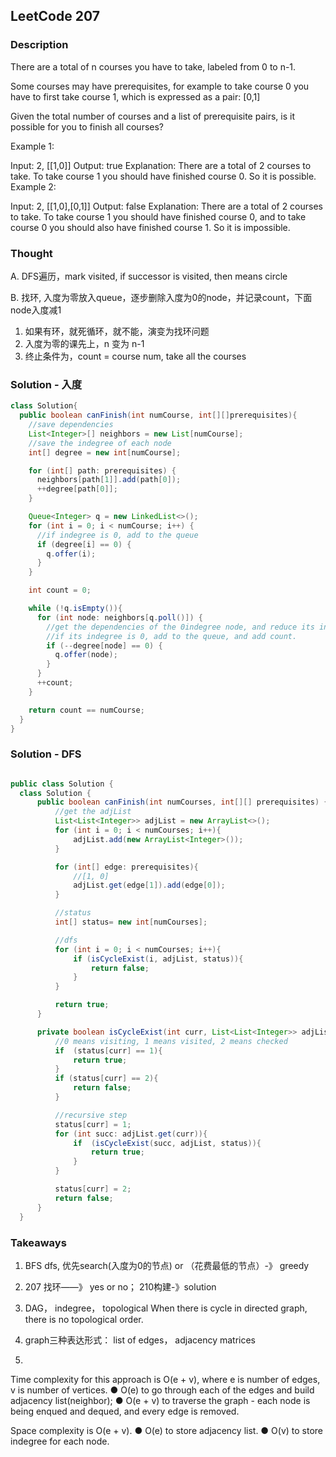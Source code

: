 ## LeetCode 207

### Description
There are a total of n courses you have to take, labeled from 0 to n-1.

Some courses may have prerequisites, for example to take course 0 you have to first take course 1, which is expressed as a pair: [0,1]

Given the total number of courses and a list of prerequisite pairs, is it possible for you to finish all courses?

Example 1:

Input: 2, [[1,0]]
Output: true
Explanation: There are a total of 2 courses to take.
             To take course 1 you should have finished course 0. So it is possible.
Example 2:

Input: 2, [[1,0],[0,1]]
Output: false
Explanation: There are a total of 2 courses to take.
             To take course 1 you should have finished course 0, and to take course 0 you should
             also have finished course 1. So it is impossible.

### Thought
A. DFS遍历，mark visited, if successor is visited, then means circle

B. 找环, 入度为零放入queue，逐步删除入度为0的node，并记录count，下面node入度减1
1. 如果有环，就死循环，就不能，演变为找环问题
2. 入度为零的课先上，n 变为 n-1
3. 终止条件为，count = course num, take all the courses

### Solution - 入度
```java
class Solution{
  public boolean canFinish(int numCourse, int[][]prerequisites){
    //save dependencies
    List<Integer>[] neighbors = new List[numCourse];
    //save the indegree of each node
    int[] degree = new int[numCourse];

    for (int[] path: prerequisites) {
      neighbors[path[1]].add(path[0]);
      ++degree[path[0]];
    }

    Queue<Integer> q = new LinkedList<>();
    for (int i = 0; i < numCourse; i++) {
      //if indegree is 0, add to the queue
      if (degree[i] == 0) {
        q.offer(i);
      }
    }

    int count = 0;

    while (!q.isEmpty()){
      for (int node: neighbors[q.poll()]) {
        //get the dependencies of the 0indegree node, and reduce its indegree by 1
        //if its indegree is 0, add to the queue, and add count.
        if (--degree[node] == 0) {
          q.offer(node);
        }
      }
      ++count;
    }

    return count == numCourse;
  }
}
```

### Solution - DFS
``` java

public class Solution {
  class Solution {
      public boolean canFinish(int numCourses, int[][] prerequisites) {
          //get the adjList
          List<List<Integer>> adjList = new ArrayList<>();
          for (int i = 0; i < numCourses; i++){
              adjList.add(new ArrayList<Integer>());
          }

          for (int[] edge: prerequisites){
              //[1, 0]
              adjList.get(edge[1]).add(edge[0]);
          }

          //status
          int[] status= new int[numCourses];

          //dfs
          for (int i = 0; i < numCourses; i++){
              if (isCycleExist(i, adjList, status)){
                  return false;
              }
          }

          return true;
      }

      private boolean isCycleExist(int curr, List<List<Integer>> adjList, int[] status){
          //0 means visiting, 1 means visited, 2 means checked
          if  (status[curr] == 1){
              return true;
          }
          if (status[curr] == 2){
              return false;
          }

          //recursive step
          status[curr] = 1;
          for (int succ: adjList.get(curr)){
              if  (isCycleExist(succ, adjList, status)){
                  return true;
              }
          }

          status[curr] = 2;
          return false;
      }
  }
```

### Takeaways
1. BFS dfs, 优先search(入度为0的节点) or （花费最低的节点）-》 greedy

2. 207 找环——》 yes or no；
   210构建-》solution

3. DAG， indegree， topological
When there is cycle in directed graph, there is no topological order.

4. graph三种表达形式： list of edges， adjacency matrices

5.
Time complexity for this approach is O(e + v), where e is number of edges, v is number of
vertices.
● O(e) to go through each of the edges and build adjacency list(neighbor);
● O(e + v) to traverse the graph - each node is being enqued and dequed, and every edge
is removed.

Space complexity is O(e + v).
● O(e) to store adjacency list.
● O(v) to store indegree for each node.
